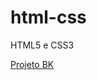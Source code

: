 # html-css
 HTML5 e CSS3

<a href="https://carlosedu31.github.io/html-css/exercícios/eudesafioBK/src/desafio/projeto">Projeto BK</a>